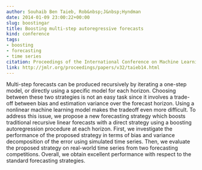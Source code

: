 ```yaml
---
author: Souhaib Ben Taieb, Rob&nbsp;J&nbsp;Hyndman
date: 2014-01-09 23:00:22+00:00
slug: boostingar
title: Boosting multi-step autoregressive forecasts
kind: conference
tags:
- boosting
- forecasting
- time series
citation: Proceedings of the International Conference on Machine Learning (ICML), Beijing, China
link: http://jmlr.org/proceedings/papers/v32/taieb14.html
---
```


Multi-step forecasts can be produced recursively by iterating a one-step model, or directly using a specific model for each horizon. Choosing between these two strategies is not an easy task since it involves a trade-off between bias and estimation variance over the forecast horizon. Using a nonlinear machine learning model makes the tradeoff even more difficult. To address this issue, we propose a new forecasting strategy which boosts traditional recursive linear forecasts with a direct strategy using a boosting autoregression procedure at each horizon. First, we investigate the performance of the proposed strategy in terms of bias and variance decomposition of the error using simulated time series. Then, we evaluate the proposed strategy on real-world time series from two forecasting competitions. Overall, we obtain excellent performance with respect to the standard forecasting strategies.

